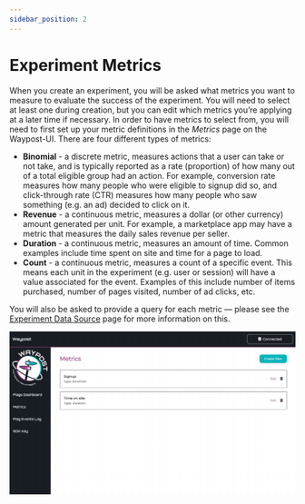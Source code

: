 ```yaml
---
sidebar_position: 2
---
```

# Experiment Metrics

When you create an experiment, you will be asked what metrics you want to measure to evaluate the success of the experiment. You will need to select at least one during creation, but you can edit which metrics you’re applying at a later time if necessary. In order to have metrics to select from, you will need to first set up your metric definitions in the *Metrics* page on the Waypost-UI. There are four different types of metrics:

- **Binomial** - a discrete metric, measures actions that a user can take or not take, and is typically reported as a rate (proportion) of how many out of a total eligible group had an action. For example, conversion rate measures how many people who were eligible to signup did so, and click-through rate (CTR) measures how many people who saw something (e.g. an ad) decided to click on it.
- **Revenue** - a continuous metric, measures a dollar (or other currency) amount generated per unit. For example, a marketplace app may have a metric that measures the daily sales revenue per seller.
- **Duration** - a continuous metric, measures an amount of time. Common examples include time spent on site and time for a page to load.
- **Count** - a continuous metric, measures a count of a specific event. This means each unit in the experiment (e.g. user or session) will have a value associated for the event. Examples of this include number of items purchased, number of pages visited, number of ad clicks, etc.

You will also be asked to provide a query for each metric — please see the [Experiment Data Source](data_source) page for more information on this.

![Creating a Metric](../../static/img/ui/create-metric.gif)